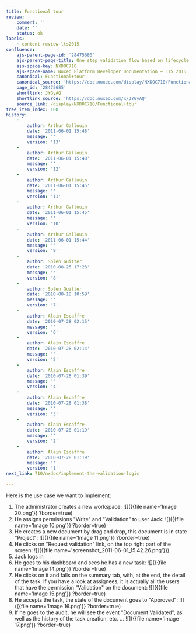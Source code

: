 ```yaml
---
title: Functional tour
review:
    comment: ''
    date: ''
    status: ok
labels:
    - content-review-lts2015
confluence:
    ajs-parent-page-id: '28475680'
    ajs-parent-page-title: One step validation flow based on lifecycle only
    ajs-space-key: NXDOC710
    ajs-space-name: Nuxeo Platform Developer Documentation — LTS 2015
    canonical: Functional+tour
    canonical_source: 'https://doc.nuxeo.com/display/NXDOC710/Functional+tour'
    page_id: '28475685'
    shortlink: JYGyAQ
    shortlink_source: 'https://doc.nuxeo.com/x/JYGyAQ'
    source_link: /display/NXDOC710/Functional+tour
tree_item_index: 100
history:
    -
        author: Arthur Gallouin
        date: '2011-06-01 15:48'
        message: ''
        version: '13'
    -
        author: Arthur Gallouin
        date: '2011-06-01 15:48'
        message: ''
        version: '12'
    -
        author: Arthur Gallouin
        date: '2011-06-01 15:45'
        message: ''
        version: '11'
    -
        author: Arthur Gallouin
        date: '2011-06-01 15:45'
        message: ''
        version: '10'
    -
        author: Arthur Gallouin
        date: '2011-06-01 15:44'
        message: ''
        version: '9'
    -
        author: Solen Guitter
        date: '2010-08-25 17:23'
        message: ''
        version: '8'
    -
        author: Solen Guitter
        date: '2010-08-18 10:59'
        message: ''
        version: '7'
    -
        author: Alain Escaffre
        date: '2010-07-28 02:15'
        message: ''
        version: '6'
    -
        author: Alain Escaffre
        date: '2010-07-28 02:14'
        message: ''
        version: '5'
    -
        author: Alain Escaffre
        date: '2010-07-28 01:39'
        message: ''
        version: '4'
    -
        author: Alain Escaffre
        date: '2010-07-28 01:38'
        message: ''
        version: '3'
    -
        author: Alain Escaffre
        date: '2010-07-28 01:19'
        message: ''
        version: '2'
    -
        author: Alain Escaffre
        date: '2010-07-28 01:19'
        message: ''
        version: '1'
next_link: 710/nxdoc/implement-the-validation-logic

---
```

Here is the use case we want to implement:

1.  The administrator creates a new workspace:
    ![]({{file name='Image 20.png'}} ?border=true)
2.  He assigns permissions "Write" and "Validation" to user Jack:
    ![]({{file name='Image 10.png'}} ?border=true)
3.  He creates a new document by drag and drop, this document is in state "Project":
    ![]({{file name='Image 11.png'}} ?border=true)
4.  He clicks on "Request validation" link, on the top right part of the screen:
    ![]({{file name='screenshot_2011-06-01_15.42.26.png'}})
5.  Jack logs in
6.  He goes to his dashboard and sees he has a new task:
    ![]({{file name='Image 14.png'}} ?border=true)
7.  He clicks on it and falls on the summary tab, with, at the end, the detail of the task. If you have a look at assignees, it is actually all the users that have the permission "Validation" on the document:
    ![]({{file name='Image 15.png'}} ?border=true)
8.  He accepts the task, the state of the document goes to "Approved":
    ![]({{file name='Image 16.png'}} ?border=true)
9.  If he goes to the audit, he will see the event "Document Validated", as well as the history of the task creation, etc. ...
    ![]({{file name='Image 17.png'}} ?border=true)
